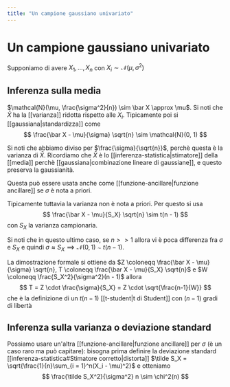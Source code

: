 ```yaml
---
title: "Un campione gaussiano univariato"
---
```

# Un campione gaussiano univariato
Supponiamo di avere $X_1, \ldots, X_n$ con $X_i \sim \mathcal{N}(\mu, \sigma^2)$

## Inferenza sulla media
$\mathcal{N}(\mu, \frac{\sigma^2}{n}) \sim \bar X \approx \mu$. Si noti che $\bar X$ ha la [[varianza]] ridotta rispetto alle $X_i$. Tipicamente poi si [[gaussiana|standardizza]] come
$$
\frac{\bar X - \mu}{\sigma} \sqrt{n} \sim \mathcal{N}(0, 1)
$$

Si noti che abbiamo diviso per $\frac{\sigma}{\sqrt{n}}$, perchè questa è la varianza di $\bar X$. Ricordiamo che $\bar X$ è lo [[inferenza-statistica|stimatore]] della [[media]] perchè [[gaussiana|combinazione lineare di gaussiane]], e questo preserva la gaussianità.

Questa può essere usata anche come [[funzione-ancillare|funzione ancillare]] se $\sigma$ è nota a priori.

Tipicamente tuttavia la varianza non è nota a priori. Per questo si usa
$$
\frac{\bar X - \mu}{S_X} \sqrt{n} \sim t(n - 1)
$$
con $S_X$ la varianza campionaria.

Si noti che in questo ultimo caso, se $n>>1$ allora vi è poca differenza fra $\sigma$ e $S_X$ e quindi $\sigma \approx S_X \implies \mathcal{N}(0, 1) \sim t(n - 1)$.

La dimostrazione formale si ottiene da $Z \coloneqq \frac{\bar X - \mu}{\sigma} \sqrt{n}, T \coloneqq \frac{\bar X - \mu}{S_X} \sqrt{n}$ e $W \coloneqq \frac{S_X^2}{\sigma^2}(n - 1)$ allora
$$
T = Z \cdot \frac{\sigma}{S_X} = Z \cdot \sqrt{\frac{n-1}{W}}
$$
che è la definizione di un $t(n - 1)$ [[t-student|t di Student]] con $(n - 1)$ gradi di libertà


## Inferenza sulla varianza o deviazione standard
Possiamo usare un'altra [[funzione-ancillare|funzione ancillare]] per $\sigma$ (è un caso raro ma può capitare): bisogna prima definire la deviazione standard [[inferenza-statistica#Stimatore corretto|distorta]] $\tilde S_X = \sqrt{\frac{1}{n}\sum_{i = 1}^n(X_i - \mu)^2}$ e otteniamo
$$
\frac{\tilde S_X^2}{\sigma^2} n \sim \chi^2(n)
$$
